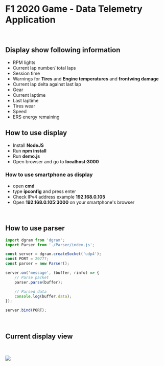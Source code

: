 # F1 2020 Game - Data Telemetry Application




&nbsp;

## Display show following information
- RPM lights
- Current lap number/ total laps
- Session time
- Warnings for **Tires** and **Engine temperatures** and **frontwing damage**
- Current lap delta against last lap
- Gear
- Current laptime
- Last laptime
- Tires wear
- Speed
- ERS energy remaining


## How to use display
- Install **NodeJS**
- Run **npm install**
- Run **demo.js**
- Open browser and go to **localhost:3000**

### How to use smartphone as display
- open **cmd**
- type **ipconfig** and press enter
- Check IPv4 address example **192.168.0.105**
- Open **192.168.0.105:3000** on your smartphone's browser


&nbsp;

## How to use parser
``` javascript
import dgram from 'dgram';
import Parser from './Parser/index.js';

const server = dgram.createSocket('udp4');
const PORT = 20777;
const parser = new Parser();

server.on('message', (buffer, rinfo) => {
    // Parse packet
    parser.parse(buffer);

    // Parsed data
    console.log(buffer.data);
});

server.bind(PORT);
```

&nbsp;

## Current display view

&nbsp;

<img src="https://i.ibb.co/GCKWDv4/demo.png">

